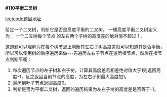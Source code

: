 **#110平衡二叉树**

[leetcode题目地址](https://leetcode-cn.com/problems/balanced-binary-tree/)

给定一个二叉树，判断它是否是高度平衡的二叉树。
一棵高度平衡二叉树定义为：
一个二叉树每个节点 的左右两个子树的高度差的绝对值不超过 1 。

这道题可以理解为在每个树节点上判断其左右子树高度差就可以知道其是否平衡，所以可以使用树的后序遍历来做---先遍历左右子节点在遍历根节点，然后在根节点判断平衡：
1. 每次遍历节点的左子树和右子树，计算其高度差若相差绝对值大于1则返回高度-1，反之返回当前节点的高度，为左右子树最大高度加1。
2. 遍历到叶子节点返回高度0。
3. 判断是否为平衡二叉树，返回的遍历结果为左右子树的高度差是否等于-1。


